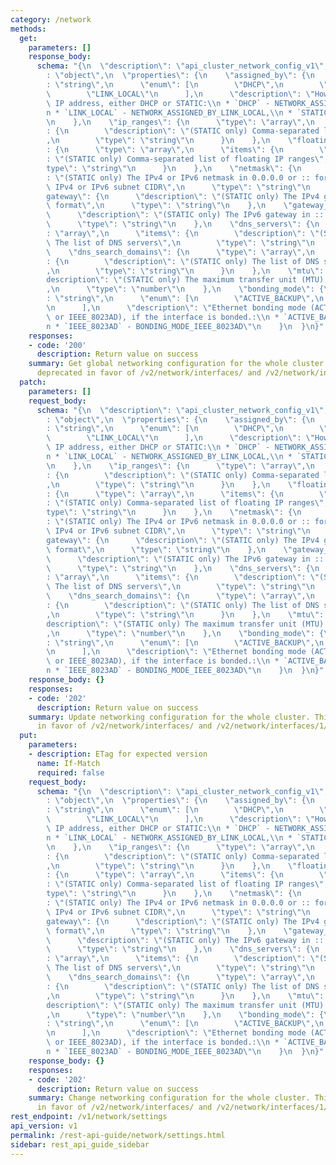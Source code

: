 ```yaml
---
category: /network
methods:
  get:
    parameters: []
    response_body:
      schema: "{\n  \"description\": \"api_cluster_network_config_v1\",\n  \"type\"\
        : \"object\",\n  \"properties\": {\n    \"assigned_by\": {\n      \"type\"\
        : \"string\",\n      \"enum\": [\n        \"DHCP\",\n        \"STATIC\",\n\
        \        \"LINK_LOCAL\"\n      ],\n      \"description\": \"How to assign\
        \ IP address, either DHCP or STATIC:\\n * `DHCP` - NETWORK_ASSIGNED_BY_DHCP,\\\
        n * `LINK_LOCAL` - NETWORK_ASSIGNED_BY_LINK_LOCAL,\\n * `STATIC` - NETWORK_ASSIGNED_BY_STATIC\"\
        \n    },\n    \"ip_ranges\": {\n      \"type\": \"array\",\n      \"items\"\
        : {\n        \"description\": \"(STATIC only) Comma-separated list of IP ranges\"\
        ,\n        \"type\": \"string\"\n      }\n    },\n    \"floating_ip_ranges\"\
        : {\n      \"type\": \"array\",\n      \"items\": {\n        \"description\"\
        : \"(STATIC only) Comma-separated list of floating IP ranges\",\n        \"\
        type\": \"string\"\n      }\n    },\n    \"netmask\": {\n      \"description\"\
        : \"(STATIC only) The IPv4 or IPv6 netmask in 0.0.0.0 or :: format, or the\
        \ IPv4 or IPv6 subnet CIDR\",\n      \"type\": \"string\"\n    },\n    \"\
        gateway\": {\n      \"description\": \"(STATIC only) The IPv4 gateway in 0.0.0.0\
        \ format\",\n      \"type\": \"string\"\n    },\n    \"gateway_ipv6\": {\n\
        \      \"description\": \"(STATIC only) The IPv6 gateway in :: format\",\n\
        \      \"type\": \"string\"\n    },\n    \"dns_servers\": {\n      \"type\"\
        : \"array\",\n      \"items\": {\n        \"description\": \"(STATIC only)\
        \ The list of DNS servers\",\n        \"type\": \"string\"\n      }\n    },\n\
        \    \"dns_search_domains\": {\n      \"type\": \"array\",\n      \"items\"\
        : {\n        \"description\": \"(STATIC only) The list of DNS search domains\"\
        ,\n        \"type\": \"string\"\n      }\n    },\n    \"mtu\": {\n      \"\
        description\": \"(STATIC only) The maximum transfer unit (MTU) in bytes\"\
        ,\n      \"type\": \"number\"\n    },\n    \"bonding_mode\": {\n      \"type\"\
        : \"string\",\n      \"enum\": [\n        \"ACTIVE_BACKUP\",\n        \"IEEE_8023AD\"\
        \n      ],\n      \"description\": \"Ethernet bonding mode (ACTIVE_BACKUP\
        \ or IEEE_8023AD), if the interface is bonded.:\\n * `ACTIVE_BACKUP` - BONDING_MODE_ACTIVE_BACKUP,\\\
        n * `IEEE_8023AD` - BONDING_MODE_IEEE_8023AD\"\n    }\n  }\n}"
    responses:
    - code: '200'
      description: Return value on success
    summary: Get global networking configuration for the whole cluster. This API is
      deprecated in favor of /v2/network/interfaces/ and /v2/network/interfaces/1/networks/.
  patch:
    parameters: []
    request_body:
      schema: "{\n  \"description\": \"api_cluster_network_config_v1\",\n  \"type\"\
        : \"object\",\n  \"properties\": {\n    \"assigned_by\": {\n      \"type\"\
        : \"string\",\n      \"enum\": [\n        \"DHCP\",\n        \"STATIC\",\n\
        \        \"LINK_LOCAL\"\n      ],\n      \"description\": \"How to assign\
        \ IP address, either DHCP or STATIC:\\n * `DHCP` - NETWORK_ASSIGNED_BY_DHCP,\\\
        n * `LINK_LOCAL` - NETWORK_ASSIGNED_BY_LINK_LOCAL,\\n * `STATIC` - NETWORK_ASSIGNED_BY_STATIC\"\
        \n    },\n    \"ip_ranges\": {\n      \"type\": \"array\",\n      \"items\"\
        : {\n        \"description\": \"(STATIC only) Comma-separated list of IP ranges\"\
        ,\n        \"type\": \"string\"\n      }\n    },\n    \"floating_ip_ranges\"\
        : {\n      \"type\": \"array\",\n      \"items\": {\n        \"description\"\
        : \"(STATIC only) Comma-separated list of floating IP ranges\",\n        \"\
        type\": \"string\"\n      }\n    },\n    \"netmask\": {\n      \"description\"\
        : \"(STATIC only) The IPv4 or IPv6 netmask in 0.0.0.0 or :: format, or the\
        \ IPv4 or IPv6 subnet CIDR\",\n      \"type\": \"string\"\n    },\n    \"\
        gateway\": {\n      \"description\": \"(STATIC only) The IPv4 gateway in 0.0.0.0\
        \ format\",\n      \"type\": \"string\"\n    },\n    \"gateway_ipv6\": {\n\
        \      \"description\": \"(STATIC only) The IPv6 gateway in :: format\",\n\
        \      \"type\": \"string\"\n    },\n    \"dns_servers\": {\n      \"type\"\
        : \"array\",\n      \"items\": {\n        \"description\": \"(STATIC only)\
        \ The list of DNS servers\",\n        \"type\": \"string\"\n      }\n    },\n\
        \    \"dns_search_domains\": {\n      \"type\": \"array\",\n      \"items\"\
        : {\n        \"description\": \"(STATIC only) The list of DNS search domains\"\
        ,\n        \"type\": \"string\"\n      }\n    },\n    \"mtu\": {\n      \"\
        description\": \"(STATIC only) The maximum transfer unit (MTU) in bytes\"\
        ,\n      \"type\": \"number\"\n    },\n    \"bonding_mode\": {\n      \"type\"\
        : \"string\",\n      \"enum\": [\n        \"ACTIVE_BACKUP\",\n        \"IEEE_8023AD\"\
        \n      ],\n      \"description\": \"Ethernet bonding mode (ACTIVE_BACKUP\
        \ or IEEE_8023AD), if the interface is bonded.:\\n * `ACTIVE_BACKUP` - BONDING_MODE_ACTIVE_BACKUP,\\\
        n * `IEEE_8023AD` - BONDING_MODE_IEEE_8023AD\"\n    }\n  }\n}"
    response_body: {}
    responses:
    - code: '202'
      description: Return value on success
    summary: Update networking configuration for the whole cluster. This API is deprecated
      in favor of /v2/network/interfaces/ and /v2/network/interfaces/1/networks/.
  put:
    parameters:
    - description: ETag for expected version
      name: If-Match
      required: false
    request_body:
      schema: "{\n  \"description\": \"api_cluster_network_config_v1\",\n  \"type\"\
        : \"object\",\n  \"properties\": {\n    \"assigned_by\": {\n      \"type\"\
        : \"string\",\n      \"enum\": [\n        \"DHCP\",\n        \"STATIC\",\n\
        \        \"LINK_LOCAL\"\n      ],\n      \"description\": \"How to assign\
        \ IP address, either DHCP or STATIC:\\n * `DHCP` - NETWORK_ASSIGNED_BY_DHCP,\\\
        n * `LINK_LOCAL` - NETWORK_ASSIGNED_BY_LINK_LOCAL,\\n * `STATIC` - NETWORK_ASSIGNED_BY_STATIC\"\
        \n    },\n    \"ip_ranges\": {\n      \"type\": \"array\",\n      \"items\"\
        : {\n        \"description\": \"(STATIC only) Comma-separated list of IP ranges\"\
        ,\n        \"type\": \"string\"\n      }\n    },\n    \"floating_ip_ranges\"\
        : {\n      \"type\": \"array\",\n      \"items\": {\n        \"description\"\
        : \"(STATIC only) Comma-separated list of floating IP ranges\",\n        \"\
        type\": \"string\"\n      }\n    },\n    \"netmask\": {\n      \"description\"\
        : \"(STATIC only) The IPv4 or IPv6 netmask in 0.0.0.0 or :: format, or the\
        \ IPv4 or IPv6 subnet CIDR\",\n      \"type\": \"string\"\n    },\n    \"\
        gateway\": {\n      \"description\": \"(STATIC only) The IPv4 gateway in 0.0.0.0\
        \ format\",\n      \"type\": \"string\"\n    },\n    \"gateway_ipv6\": {\n\
        \      \"description\": \"(STATIC only) The IPv6 gateway in :: format\",\n\
        \      \"type\": \"string\"\n    },\n    \"dns_servers\": {\n      \"type\"\
        : \"array\",\n      \"items\": {\n        \"description\": \"(STATIC only)\
        \ The list of DNS servers\",\n        \"type\": \"string\"\n      }\n    },\n\
        \    \"dns_search_domains\": {\n      \"type\": \"array\",\n      \"items\"\
        : {\n        \"description\": \"(STATIC only) The list of DNS search domains\"\
        ,\n        \"type\": \"string\"\n      }\n    },\n    \"mtu\": {\n      \"\
        description\": \"(STATIC only) The maximum transfer unit (MTU) in bytes\"\
        ,\n      \"type\": \"number\"\n    },\n    \"bonding_mode\": {\n      \"type\"\
        : \"string\",\n      \"enum\": [\n        \"ACTIVE_BACKUP\",\n        \"IEEE_8023AD\"\
        \n      ],\n      \"description\": \"Ethernet bonding mode (ACTIVE_BACKUP\
        \ or IEEE_8023AD), if the interface is bonded.:\\n * `ACTIVE_BACKUP` - BONDING_MODE_ACTIVE_BACKUP,\\\
        n * `IEEE_8023AD` - BONDING_MODE_IEEE_8023AD\"\n    }\n  }\n}"
    response_body: {}
    responses:
    - code: '202'
      description: Return value on success
    summary: Change networking configuration for the whole cluster. This API is deprecated
      in favor of /v2/network/interfaces/ and /v2/network/interfaces/1/networks/.
rest_endpoint: /v1/network/settings
api_version: v1
permalink: /rest-api-guide/network/settings.html
sidebar: rest_api_guide_sidebar
---
```

